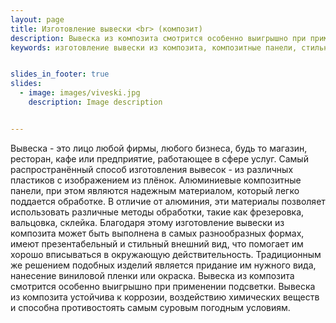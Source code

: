 ```yaml
---
layout: page
title: Изготовление вывески <br> (композит)
description: Вывеска из композита смотрится особенно выигрышно при применении подсветки. Вывеска из композита устойчива к коррозии. Это надежный материал, который легко поддается обработке.
keywords: изготовление вывески из композита, композитные панели, стильный фасад, изготовление наружной рекламы, печать на ПВХ.


slides_in_footer: true
slides:
  - image: images/viveski.jpg
    description: Image description


---
```


Вывеска - это лицо любой фирмы, любого бизнеса, будь то магазин, ресторан, кафе или предприятие, работающее в сфере услуг. Самый распространённый способ изготовления вывесок - из различных пластиков с изображением из плёнок.
Алюминиевые композитные панели, при этом являются надежным материалом, который легко поддается обработке. В отличие от алюминия, эти материалы позволяет использовать различные методы обработки, такие как фрезеровка, вальцовка, склейка. Благодаря этому изготовление вывески из композита может быть выполнена в самых разнообразных формах, имеют презентабельный и стильный внешний вид, что помогает им хорошо вписываться в окружающую действительность. Традиционным же решением подобных изделий является придание им нужного вида, нанесение виниловой пленки или окраска. Вывеска из композита смотрится особенно выигрышно при применении подсветки. Вывеска из композита устойчива к коррозии, воздействию химических веществ и способна противостоять самым суровым погодным условиям.
